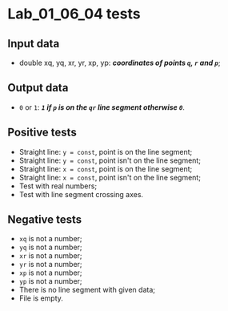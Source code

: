# Lab_01_06_04 tests
## Input data
- double xq, yq, xr, yr, xp, yp: _**coordinates of points `q`, `r` and `p`**_;
## Output data
- `0` or `1`: _**`1` if `p` is on the `qr` line segment otherwise `0`**_.
## Positive tests
- Straight line: `y = const`, point is on the line segment;
- Straight line: `y = const`, point isn't on the line segment;
- Straight line: `x = const`, point is on the line segment;
- Straight line: `x = const`, point isn't on the line segment;
- Test with real numbers;
- Test with line segment crossing axes.
## Negative tests
- `xq` is not a number;
- `yq` is not a number;
- `xr` is not a number;
- `yr` is not a number;
- `xp` is not a number;
- `yp` is not a number;
- There is no line segment with given data;
- File is empty.
